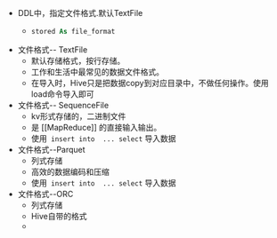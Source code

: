 - DDL中，指定文件格式.默认TextFile
	- ```SQL
	  stored As file_format
	  ```
- 文件格式-- TextFile
	- 默认存储格式，按行存储。
	- 工作和生活中最常见的数据文件格式。
	- 在导入时，Hive只是把数据copy到对应目录中，不做任何操作。使用 load命令导入即可
- 文件格式-- SequenceFile
	- kv形式存储的，二进制文件
	- 是 [[MapReduce]] 的直接输入输出。
	- 使用` insert into  ... select` 导入数据
- 文件格式--Parquet
	- 列式存储
	- 高效的数据编码和压缩
	- 使用` insert into  ... select` 导入数据
- 文件格式--ORC
	- 列式存储
	- Hive自带的格式
	-